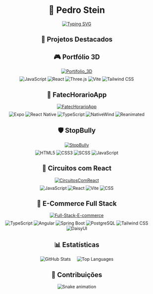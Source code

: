 <div align="center">

# 🚀 Pedro Stein  
[![Typing SVG](https://readme-typing-svg.demolab.com?font=Fira+Code&size=30&duration=4000&pause=1000&color=22D3E6&width=435&lines=Full+Stack+Developer;Open+Source+Contributor;Tech+Enthusiast)](https://git.io/typing-svg)

## 🌟 Projetos Destacados

<div class="repo-card">
  <h2>🎮 Portfólio 3D</h2>
  <a href="https://github.com/Pedro6Stein/Portifolio_3D">
    <img
      src="https://github-readme-stats.vercel.app/api/pin/?username=Pedro6Stein&repo=Portifolio_3D&theme=radical"
      alt="Portifolio_3D"
    />
  </a>
  <div style="margin-top: 8px;">
    <img src="https://img.shields.io/badge/JavaScript-ES6+-F7DF1E?logo=javascript&cache_seconds=300" alt="JavaScript" />
    <img src="https://img.shields.io/badge/React-18-61DAFB?logo=react&cache_seconds=300" alt="React" />
    <img src="https://img.shields.io/badge/Three.js-000000?logo=three.js&cache_seconds=300" alt="Three.js" />
    <img src="https://img.shields.io/badge/Vite-FFCB2B?logo=vite&cache_seconds=300" alt="Vite" />
    <img src="https://img.shields.io/badge/TailwindCSS-38B2AC?logo=tailwind-css&cache_seconds=300" alt="Tailwind CSS" />
  </div>
</div>

<div class="repo-card">
  <h2>📅 FatecHorarioApp</h2>
  <a href="https://github.com/Pedro6Stein/FatecHorarioApp">
    <img
      src="https://github-readme-stats.vercel.app/api/pin/?username=Pedro6Stein&repo=FatecHorarioApp&theme=radical&cache_seconds=300"
      alt="FatecHorarioApp"
    />
  </a>
  <div style="margin-top: 8px;">
    <img src="https://img.shields.io/badge/Expo-53.0.9-4CAF50?logo=expo&cache_seconds=300" alt="Expo" />
    <img src="https://img.shields.io/badge/React%20Native-0.79.2-61DAFB?logo=react&cache_seconds=300" alt="React Native" />
    <img src="https://img.shields.io/badge/TypeScript-5.8.3-3178C6?logo=typescript&cache_seconds=300" alt="TypeScript" />
    <img src="https://img.shields.io/badge/NativeWind-F7DF1E?logo=tailwind-css&cache_seconds=300" alt="NativeWind" />
    <img src="https://img.shields.io/badge/Reanimated-3.17.4-000000?logo=react&cache_seconds=300" alt="Reanimated" />
  </div>
</div>

<div class="repo-card">
  <h2>🛡 StopBully</h2>
  <a href="https://github.com/Pedro6Stein/StopBully">
    <img
      src="https://github-readme-stats.vercel.app/api/pin/?username=Pedro6Stein&repo=StopBully&theme=radical&cache_seconds=300"
      alt="StopBully"
    />
  </a>
  <div style="margin-top: 8px;">
    <img src="https://img.shields.io/badge/HTML5-E34F26?logo=html5&cache_seconds=300" alt="HTML5" />
    <img src="https://img.shields.io/badge/CSS3-1572B6?logo=css3&cache_seconds=300" alt="CSS3" />
    <img src="https://img.shields.io/badge/SCSS-CC6699?logo=sass&cache_seconds=300" alt="SCSS" />
    <img src="https://img.shields.io/badge/JavaScript-ES6+-F7DF1E?logo=javascript&cache_seconds=300" alt="JavaScript" />
  </div>
</div>

<div class="repo-card">
  <h2>🔌 Circuitos com React</h2>
  <a href="https://github.com/Pedro6Stein/CircuitosComReact">
     <img
    src="https://github-readme-stats.vercel.app/api/pin/?username=Pedro6Stein&repo=CircuitosComReact&theme=radical&cache_seconds=300&desc=Simulador%20de%20circuitos%20el%C3%A9tricos%20em%20React%20%2B%20Vite"
    alt="CircuitosComReact"
  />
  </a>
  <div style="margin-top: 8px;">
    <img src="https://img.shields.io/badge/JavaScript-ES6+-F7DF1E?logo=javascript&cache_seconds=300" alt="JavaScript" />
    <img src="https://img.shields.io/badge/React-18-61DAFB?logo=react&cache_seconds=300" alt="React" />
    <img src="https://img.shields.io/badge/Vite-FFCB2B?logo=vite&cache_seconds=300" alt="Vite" />
    <img src="https://img.shields.io/badge/CSS-1572B6?logo=css3&cache_seconds=300" alt="CSS" />
  </div>
</div>

<div class="repo-card">
  <h2>🛒 E-Commerce Full Stack</h2>
  <a href="https://github.com/Pedro6Stein/Full-Stack-E-commerce">
    <img
      src="https://github-readme-stats.vercel.app/api/pin/?username=Pedro6Stein&repo=Full-Stack-E-commerce&theme=radical&cache_seconds=300"
      alt="Full-Stack-E-commerce"
    />
  </a>
  <div style="margin-top: 8px;">
    <img src="https://img.shields.io/badge/TypeScript-3178C6?logo=typescript&cache_seconds=300" alt="TypeScript" />
    <img src="https://img.shields.io/badge/Angular-DB001B?logo=angular&cache_seconds=300" alt="Angular" />
    <img src="https://img.shields.io/badge/Spring%20Boot-6DB33F?logo=spring&cache_seconds=300" alt="Spring Boot" />
    <img src="https://img.shields.io/badge/PostgreSQL-316192?logo=postgresql&cache_seconds=300" alt="PostgreSQL" />
    <img src="https://img.shields.io/badge/TailwindCSS-38B2AC?logo=tailwind-css&cache_seconds=300" alt="Tailwind CSS" />
    <img src="https://img.shields.io/badge/DaisyUI-F59E0B?logo=daisyui&cache_seconds=300" alt="DaisyUI" />
  </div>
</div>

## 📊 Estatísticas

<div style="display: flex; justify-content: center; gap: 20px; flex-wrap: wrap;">
  <img src="https://github-readme-stats.vercel.app/api?username=Pedro6Stein&show_icons=true&theme=radical&cache_seconds=300" alt="GitHub Stats" />
  <img src="https://github-readme-stats.vercel.app/api/top-langs/?username=Pedro6Stein&layout=compact&theme=radical&cache_seconds=300" alt="Top Languages" />
</div>

## 🐍 Contribuições

![Snake animation](https://raw.githubusercontent.com/Pedro6Stein/Pedro6Stein/output/github-contribution-grid-snake.svg)

</div>
